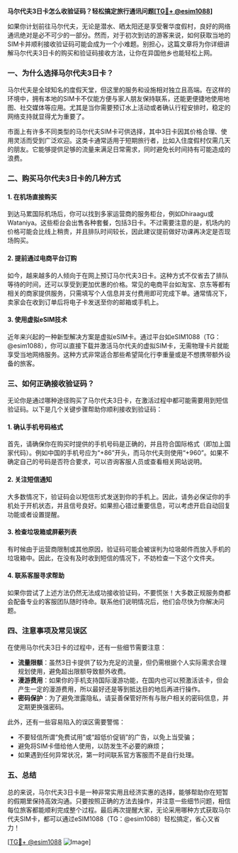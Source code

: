**马尔代夫3日卡怎么收验证码？轻松搞定旅行通讯问题[[TG💪+ @esim1088](https://t.me/s/esim1088)]**

如果你计划前往马尔代夫，无论是潜水、晒太阳还是享受奢华度假村，良好的网络通讯绝对是必不可少的一部分。然而，对于初次到访的游客来说，如何获取当地的SIM卡并顺利接收验证码可能会成为一个小难题。别担心，这篇文章将为你详细讲解马尔代夫3日卡的购买和验证码接收方法，让你在异国他乡也能轻松上网。

### 一、为什么选择马尔代夫3日卡？

马尔代夫是全球知名的度假天堂，但这里的服务和设施相对独立且高端。在这样的环境中，拥有本地的SIM卡不仅能方便与家人朋友保持联系，还能更便捷地使用地图、社交媒体等应用。尤其是当你需要预订水上活动或者确认行程安排时，稳定的网络支持就显得尤为重要了。

市面上有许多不同类型的马尔代夫SIM卡可供选择，其中3日卡因其价格合理、使用灵活而受到广泛欢迎。这类卡通常适用于短期旅行者，比如入住度假村仅需几天的朋友。它能够提供足够的流量来满足日常需求，同时避免长时间持有可能造成的浪费。

### 二、购买马尔代夫3日卡的几种方式

#### 1. 在机场直接购买
到达马累国际机场后，你可以找到多家运营商的服务柜台，例如Dhiraagu或Wataniya。这些柜台会出售各种套餐，包括3日卡。不过需要注意的是，机场内的价格可能会比线上稍贵，并且排队时间较长，因此建议提前做好功课再决定是否现场购买。

#### 2. 提前通过电商平台订购
如今，越来越多的人倾向于在网上预订马尔代夫3日卡。这种方式不仅省去了排队等待的时间，还可以享受到更加优惠的价格。常见的电商平台如淘宝、京东等都有相关的商家提供服务，只需填写个人信息并支付费用即可完成下单。通常情况下，卖家会在收到订单后将电子卡发送至你的邮箱或手机上。

#### 3. 使用虚拟eSIM技术
近年来兴起的一种新型解决方案是虚拟eSIM卡。通过平台如eSIM1088（TG：@esim1088），你可以直接下载并激活马尔代夫的虚拟SIM卡，无需物理卡片就能享受当地网络服务。这种方式非常适合那些希望简化行李重量或是不想携带额外设备的旅客。

### 三、如何正确接收验证码？

无论你是通过哪种途径购买了马尔代夫3日卡，在激活过程中都可能需要用到短信验证码。以下是几个关键步骤帮助你顺利接收到验证码：

#### 1. 确认手机号码格式
首先，请确保你在购买时提供的手机号码是正确的，并且符合国际格式（即加上国家代码）。例如中国的手机号应为“+86”开头，而马尔代夫则使用“+960”。如果不确定自己的号码是否符合要求，可以咨询客服人员或查看相关网站说明。

#### 2. 关注短信通知
大多数情况下，验证码会以短信形式发送到你的手机上。因此，请务必保证你的手机处于开机状态，并且信号良好。如果担心错过重要信息，可以考虑开启自动回复功能或者设置提醒。

#### 3. 检查垃圾箱或屏蔽列表
有时候由于运营商限制或其他原因，验证码可能会被误判为垃圾邮件而放入手机的垃圾箱中。因此，在没有及时收到短信的情况下，不妨检查一下这个文件夹。

#### 4. 联系客服寻求帮助
如果你尝试了上述方法仍然无法成功接收验证码，不要慌张！大多数正规服务商都会配备专业的客服团队随时待命。联系他们说明情况后，他们会尽快为你解决问题。

### 四、注意事项及常见误区

在使用马尔代夫3日卡的过程中，还有一些细节需要注意：

- **流量限额**：虽然3日卡提供了较为充足的流量，但仍需根据个人实际需求合理规划使用，避免超出限额导致额外收费。
- **漫游费用**：如果你的手机支持国际漫游功能，在国内也可以预激活该卡，但会产生一定的漫游费用，所以最好还是等到抵达目的地后再进行操作。
- **密码保护**：为了避免泄露隐私，请妥善保管好所有与账户相关的密码信息，并定期更换强密码。

此外，还有一些容易陷入的误区需要警惕：
- 不要轻信所谓“免费试用”或“超低价促销”的广告，以免上当受骗；
- 避免将SIM卡借给他人使用，以防发生不必要的麻烦；
- 如果遇到任何异常状况，第一时间联系官方客服而不是自行处理。

### 五、总结

总的来说，马尔代夫3日卡是一种非常实用且经济实惠的选择，能够帮助你在短暂的假期里保持高效沟通。只要按照正确的方法去操作，并注意一些细节问题，相信每位旅客都能顺利完成整个过程。最后再次提醒大家，无论采用哪种方式获取马尔代夫SIM卡，都可以通过eSIM1088（TG：@esim1088）轻松搞定，省心又省力！

[[TG💪+ @esim1088](https://t.me/s/esim1088) ![Image](https://i.postimg.cc/4NQfJmqS/Snipaste-2025-05-13-00-14-12.png)]